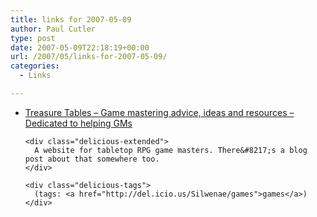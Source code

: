 ```yaml
---
title: links for 2007-05-09
author: Paul Cutler
type: post
date: 2007-05-09T22:18:19+00:00
url: /2007/05/links-for-2007-05-09/
categories:
  - Links

---
```

<ul class="delicious">
  <li>
    <div class="delicious-link">
      <a href="http://www.treasuretables.org/">Treasure Tables &#8211; Game mastering advice, ideas and resources &#8211; Dedicated to helping GMs</a>
    </div>
    
    <div class="delicious-extended">
      A website for tabletop RPG game masters. There&#8217;s a blog post about that somewhere too.
    </div>
    
    <div class="delicious-tags">
      (tags: <a href="http://del.icio.us/Silwenae/games">games</a>)
    </div>
  </li>
</ul>